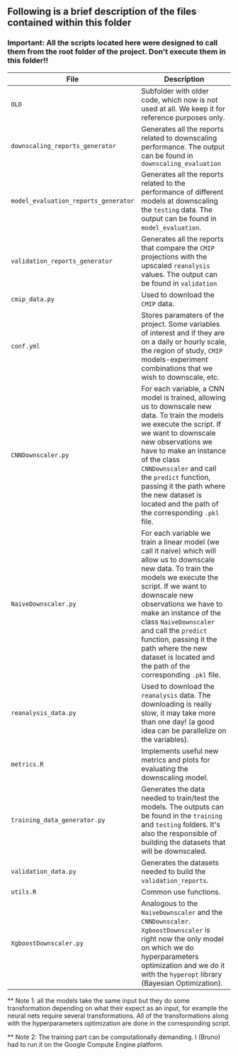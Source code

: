 ## Following is a brief description of the files contained within this folder

### Important: All the scripts located here were designed to call them from the root folder of the project. Don't execute them in this folder!!

|File|Description|
|------|-----------|
|`OLD`|Subfolder with older code, which now is not used at all. We keep it for reference purposes only.|
|`downscaling_reports_generator`|Generates all the reports related to downscaling performance. The output can be found in `downscaling_evaluation`|
|`model_evaluation_reports_generator`|Generates all the reports related to the performance of different models at downscaling the `testing` data. The output can be found in `model_evaluation`.|
|`validation_reports_generator`|Generates all the reports that compare the `CMIP` projections with the upscaled `reanalysis` values. The output can be found in `validation`|
|`cmip_data.py`|Used to download the `CMIP` data.|
|`conf.yml`|Stores paramaters of the project. Some variables of interest and if they are on a daily or hourly scale, the region of study, `CMIP` models-experiment combinations that we wish to downscale, etc.|
|`CNNDownscaler.py`|For each variable, a CNN model is trained, allowing us to downscale new data. To train the models we execute the script. If we want to downscale new observations we have to make an instance of the class `CNNDownscaler` and call the `predict` function, passing it the path where the new dataset is located and the path of the corresponding `.pkl` file.|
|`NaiveDownscaler.py`|For each variable we train a linear model (we call it naive) which will allow us to downscale new data. To train the models we execute the script. If we want to downscale new observations we have to make an instance of the class `NaiveDownscaler` and call the `predict` function, passing it the path where the new dataset is located and the path of the corresponding `.pkl` file.|
|`reanalysis_data.py`|Used to download the `reanalysis` data. The downloading is really slow, it may take more than one day! (a good idea can be parallelize on the variables).|
|`metrics.R`|Implements useful new metrics and plots for evaluating the downscaling model.|
|`training_data_generator.py`|Generates the data needed to train/test the models. The outputs can be found in the `training` and `testing` folders. It's also the responsible of building the datasets that will be downscaled.|
|`validation_data.py`|Generates the datasets needed to build the `validation_reports`.|
|`utils.R`|Common use functions.|
|`XgboostDownscaler.py`|Analogous to the `NaiveDownscaler` and the `CNNDownscaler`. `XgboostDownscaler` is right now the only model on which we do hyperparameters optimization and we do it with the `hyperopt` library (Bayesian Optimization).|

** Note 1: all the models take the same input but they do some transformation depending on what their expect as an input, for example the neural nets require several transformations. All of the transformations along with the hyperparameters optimization are done in the corresponding script.

** Note 2: The training part can be computationally demanding. I (Bruno) had to run it on the Google Compute Engine platform.
